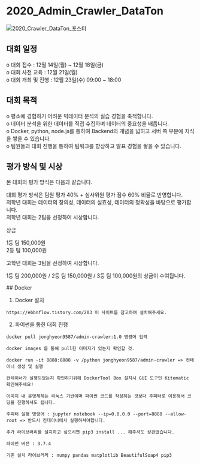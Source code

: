 # 2020_Admin_Crawler_DataTon
![2020_Crawler_DataTon_포스터](https://user-images.githubusercontent.com/52066712/101982317-64ee8600-3cb6-11eb-88ad-e2e8cdf96bc3.png)

## 대회 일정

o 대회 접수 : 12월 14일(월) ~ 12월 18일(금) <br />
o 대회 사전 교육 : 12월 21일(월) <br />
o 대회 개최 및 진행 : 12월 23일(수) 09:00 ~ 18:00 <br />

## 대회 목적

o 평소에 경험하기 어려운 빅데이터 분석의 실습 경험을 축적합니다. <br />
o 데이터 분석을 위한 데이터를 직접 수집하며 데이터의 중요성을 배웁니다. <br />
o Docker, python, node.js를 통하여 Backend의 개념을 넓히고 서버 쪽 부분에 지식을 쌓을 수 있습니다. <br />
o 팀원들과 대회 진행을 통하여 팀워크를 향상하고 발표 경험을 쌓을 수 있습니다. <br />

## 평가 방식 및 시상

본 대회의 평가 방식은 다음과 같습니다. <br />

대회 평가 방식은 팀원 평가 40% + 심사위원 평가 점수 60% 비율로 반영합니다.<br />
저학년 대회는 데이터의 창의성, 데이터의 실효성, 데이터의 정확성을 바탕으로 평가합니다.<br />
저학년 대회는 2팀을 선정하여 시상합니다.
<p>
  <p>
    상금
  </p  
  <span style={color : blue}> 1등 팀 150,000원</span><br /> 
  <span style={color : blue}> 2등 팀 100,000원</span><br />
</p>
고학년 대회는 3팀을 선정하여 시상합니다.
<p>
1등 팀 200,000원 / 2등 팀 150,000원 / 3등 팀 100,000원의 상금이 수여됩니다.<br />
</p>
## Docker

1. Docker 설치
```
https://ebbnflow.tistory.com/203 이 사이트를 참고하여 설치해주세요.
```
2. 파이썬을 통한 대회 진행

```
docker pull jonghyeon9587/admin-crawler:1.0 명령어 입력

docker images 를 통해 pull한 이미지가 있는지 확인할 것.

docker run -it 8888:8888 -v /python jonghyeon9587/admin-crawler => 컨테이너 생성 및 실행 

컨테이너가 실행되었는지 확인하기위해 DockerTool Box 설치시 GUI 도구인 Kitematic 확인해주세요!

이미지 내 운영체제는 리눅스 기반이며 파이썬 코드를 작성하는 것보다 주피터로 이용해서 코딩을 진행하셔도 됩니다.

주피터 실행 명령어 : jupyter notebook --ip=0.0.0.0 --port=8888 --allow-root => 반드시 컨테이너에서 실행하셔야합니다.

추가 라이브러리를 설치하고 싶으시면 pip3 install ... 해주셔도 상관없습니다.

파이썬 버전 : 3.7.4

기존 설치 라이브러리 : numpy pandas matplotlib BeautifulSoap4 pip3

```
